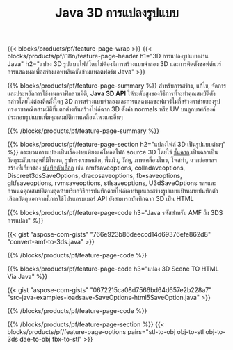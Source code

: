 ﻿---
title: Java 3D การแปลงรูปแบบ
url: /th/java/conversion/
description: แปลง 3D รูปแบบ AMF 3DS AMF ASE ATT Dae DRC DXF fbx gltf JT Obj Ply rvm STL u3d usdz USD VRML x โดยมีโค้ด Java ไม่กี่เส้นผ่านทางไลบรารี Java
---
{{< blocks/products/pf/feature-page-wrap >}}
{{< blocks/products/pf/i18n/feature-page-header h1="3D การแปลงรูปแบบผ่าน Java" h2="แปลง 3D รูปแบบไฟล์โดยไม่ต้องมีการสร้างแบบจำลอง 3D และการติดตั้งซอฟต์แวร์การแสดงผลเพื่อสร้างแอพพลิเคชันข้ามแพลตฟอร์ม Java" >}}

{{% blocks/products/pf/feature-page-summary %}}
สำหรับการสร้าง, แก้ไข, จัดการและประหยัดการใช้งานกราฟิกสามมิติ, **Java 3D API** ให้ระดับสูงของวิธีการที่จะทำคุณสมบัติดังกล่าวโดยไม่ต้องติดตั้งใดๆ 3D การสร้างแบบจำลองและการแสดงผลซอฟแวร์ไม่กี่สร้างตาข่ายของรูปทรงเรขาคณิตสามมิติที่แตกต่างกันสร้างไฟล์ฉาก 3D ตั้งค่า normals หรือ UV บนลูกบาศก์องค์ประกอบรูปแบบเพิ่มคุณสมบัติภาพเคลื่อนไหวและอื่นๆ 

{{% /blocks/products/pf/feature-page-summary %}}

{{% blocks/products/pf/feature-page-section h2="แปลงไฟล์ 3D เป็นรูปแบบต่างๆ" %}}
กระบวนการแปลงเป็นเรื่องง่ายเพียงแค่โหลดไฟล์ source 3D โดยใช้ [ชั้นฉาก](https://apireference.aspose.com/3d/java/com.aspose.threed/Scene).เป็นฉากเป็นวัตถุระดับบนสุดที่มีโหนด, รูปทรงเรขาคณิต, พื้นผิว, วัสดุ, ภาพเคลื่อนไหว, โพสท่า, ฉากย่อยฯลฯสร้างที่เกี่ยวข้อง [บันทึกตัวเลือก](https://apireference.aspose.com/3d/java/com.aspose.threed/SaveOptions) เช่น amfsaveoptions, colladaveoptions, Discreet3dsSaveOptions, dracosaveoptions, fbxsaveoptions, gltfsaveoptions, rvmsaveoptions, stlsaveoptions, U3dSaveOptions ฯลฯและกำหนดคุณสมบัติตามสุดท้ายเรียกวิธีการบันทึกด้วยไฟล์เอาท์พุทและสร้างรูปแบบเป้าหมายบันทึกตัวเลือกวัตถุนอกจากนี้การใช้โปรแกรมเมอร์ API ยังสามารถบันทึกฉาก 3D เป็น HTML


{{% blocks/products/pf/feature-page-code h3="Java รหัสสำหรับ AMF ถึง 3DS การแปลง" %}}

{{< gist "aspose-com-gists" "766e923b86deeccd14d69376efe862d8" "convert-amf-to-3ds.java" >}}

{{% /blocks/products/pf/feature-page-code %}}


{{% blocks/products/pf/feature-page-code h3="แปลง 3D Scene TO HTML Via Java" %}}

{{< gist "aspose-com-gists" "0672215ca08d7566bd64d657e2b228a7" "src-java-examples-loadsave-SaveOptions-html5SaveOption.java" >}}

{{% /blocks/products/pf/feature-page-code %}}

{{% /blocks/products/pf/feature-page-section %}}
{{< blocks/products/pf/feature-page-options pairs="stl-to-obj obj-to-stl obj-to-3ds dae-to-obj fbx-to-stl" >}}